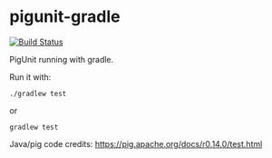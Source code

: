 # pigunit-gradle
[![Build Status](https://secure.travis-ci.org/typekpb/pigunit-gradle.png?branch=master)](http://travis-ci.org/typekpb/pigunit-gradle)

PigUnit running with gradle.

Run it with:

    ./gradlew test

or

    gradlew test

Java/pig code credits: https://pig.apache.org/docs/r0.14.0/test.html
